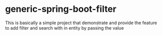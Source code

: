 # generic-spring-boot-filter
This is basically a simple project that demonstrate and provide the feature to add filter and search with in entity by passing the value 
